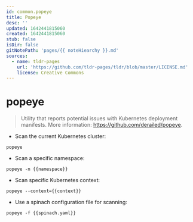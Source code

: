 ```yaml
---
id: common.popeye
title: Popeye
desc: ''
updated: 1642441815060
created: 1642441815060
stub: false
isDir: false
gitNotePath: 'pages/{{ noteHiearchy }}.md'
sources:
  - name: tldr-pages
    url: 'https://github.com/tldr-pages/tldr/blob/master/LICENSE.md'
    license: Creative Commons
---
```

# popeye

> Utility that reports potential issues with Kubernetes deployment manifests.
> More information: <https://github.com/derailed/popeye>.

- Scan the current Kubernetes cluster:

`popeye`

- Scan a specific namespace:

`popeye -n {{namespace}}`

- Scan specific Kubernetes context:

`popeye --context={{context}}`

- Use a spinach configuration file for scanning:

`popeye -f {{spinach.yaml}}`

